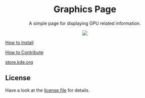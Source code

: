 <h1 align="center">Graphics Page</h1>

<p align="center">A simple page for displaying GPU related information.</p>

<p align="center">
    <img src="https://i.imgur.com/QlgGu4u.png"/>
</p>

[How to Install](INSTALL.md)

[How to Contribute](CONTRIBUTING.md)

[store.kde.org](https://store.kde.org/p/1484581/)

## License
Have a look at the [license file](./LICENSE) for details.
